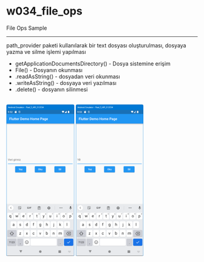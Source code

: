 # w034_file_ops

File Ops Sample
<HR>
path_provider paketi kullanılarak bir text dosyası oluşturulması, dosyaya yazma ve silme işlemi yapılması

* getApplicationDocumentsDirectory() - Dosya sistemine erişim
* File() - Dosyanın okunması
* .readAsString() - dosyadan veri okunması
* .writeAsString() - dosyaya veri yazılması 
* .delete() - dosyanın silinmesi
<BR>
  <img src="https://github.com/VedatBiner/flutter-codes/blob/master/widgets_templates/w034_file_ops/screen_shots/img-01.png" height="400em"/>
  <img src="https://github.com/VedatBiner/flutter-codes/blob/master/widgets_templates/w034_file_ops/screen_shots/img-02.png" height="400em"/>